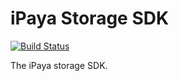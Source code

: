 # iPaya Storage SDK

[![Build Status](https://travis-ci.org/iPaya/iPaya-storage-sdk.svg?branch=master)](https://travis-ci.org/iPaya/iPaya-storage-sdk)

The iPaya storage SDK.
